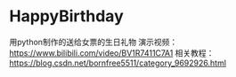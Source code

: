 # HappyBirthday
用python制作的送给女票的生日礼物
演示视频：https://www.bilibili.com/video/BV1R7411C7A1
相关教程：https://blog.csdn.net/bornfree5511/category_9692926.html
